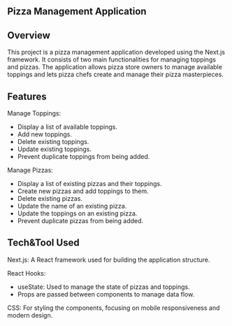 ## Pizza Management Application

## Overview
This project is a pizza management application developed using the Next.js framework. It consists of two main functionalities for managing toppings and pizzas. The application allows pizza store owners to manage available toppings and lets pizza chefs create and manage their pizza masterpieces.

## Features
Manage Toppings:

- Display a list of available toppings.
- Add new toppings.
- Delete existing toppings.
- Update existing toppings.
- Prevent duplicate toppings from being added.

Manage Pizzas:

- Display a list of existing pizzas and their toppings.
- Create new pizzas and add toppings to them.
- Delete existing pizzas.
- Update the name of an existing pizza.
- Update the toppings on an existing pizza.
- Prevent duplicate pizzas from being added.

## Tech&Tool Used
Next.js: A React framework used for building the application structure.

React Hooks:
- useState: Used to manage the state of pizzas and toppings.
- Props are passed between components to manage data flow.

CSS: For styling the components, focusing on mobile responsiveness and modern design.


